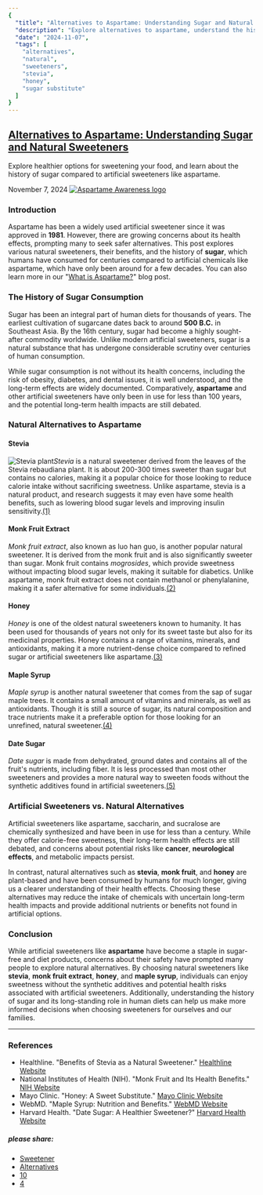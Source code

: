 ```yaml
---
{
  "title": "Alternatives to Aspartame: Understanding Sugar and Natural Sweeteners",
  "description": "Explore alternatives to aspartame, understand the history of sugar, and discover healthier choices for your diet.",
  "date": "2024-11-07",
  "tags": [
    "alternatives",
    "natural",
    "sweeteners",
    "stevia",
    "honey",
    "sugar substitute"
  ]
}
---
```


## [Alternatives to Aspartame: Understanding Sugar and Natural Sweeteners](#)

Explore healthier options for sweetening your food, and learn about the history of sugar compared to artificial sweeteners like aspartame.

November 7, 2024
[![Aspartame Awareness logo](../images/logos/logo-A2.png)](#)

### Introduction

Aspartame has been a widely used artificial sweetener since it was approved in **1981**. However, there are growing concerns about its health effects, prompting many to seek safer alternatives. This post explores various natural sweeteners, their benefits, and the history of **sugar**, which humans have consumed for centuries compared to artificial chemicals like aspartame, which have only been around for a few decades. You can also learn more in our "[What is Aspartame?](blogs/aspartame)" blog post.

### The History of Sugar Consumption

Sugar has been an integral part of human diets for thousands of years. The earliest cultivation of sugarcane dates back to around **500 B.C.** in Southeast Asia. By the 16th century, sugar had become a highly sought-after commodity worldwide. Unlike modern artificial sweeteners, sugar is a natural substance that has undergone considerable scrutiny over centuries of human consumption.

While sugar consumption is not without its health concerns, including the risk of obesity, diabetes, and dental issues, it is well understood, and the long-term effects are widely documented. Comparatively, **aspartame** and other artificial sweeteners have only been in use for less than 100 years, and the potential long-term health impacts are still debated.

### Natural Alternatives to Aspartame

#### Stevia

![Stevia plant](../images/blog/md/stevia-md.jpg)*Stevia* is a natural sweetener derived from the leaves of the Stevia rebaudiana plant. It is about 200-300 times sweeter than sugar but contains no calories, making it a popular choice for those looking to reduce calorie intake without sacrificing sweetness. Unlike aspartame, stevia is a natural product, and research suggests it may even have some health benefits, such as lowering blood sugar levels and improving insulin sensitivity.[(1)](#ref "Healthline (2024)")

#### Monk Fruit Extract

*Monk fruit extract*, also known as luo han guo, is another popular natural sweetener. It is derived from the monk fruit and is also significantly sweeter than sugar. Monk fruit contains *mogrosides*, which provide sweetness without impacting blood sugar levels, making it suitable for diabetics. Unlike aspartame, monk fruit extract does not contain methanol or phenylalanine, making it a safer alternative for some individuals.[(2)](#ref "NIH (2024)")

#### Honey

*Honey* is one of the oldest natural sweeteners known to humanity. It has been used for thousands of years not only for its sweet taste but also for its medicinal properties. Honey contains a range of vitamins, minerals, and antioxidants, making it a more nutrient-dense choice compared to refined sugar or artificial sweeteners like aspartame.[(3)](#ref "Mayo Clinic (2024)")

#### Maple Syrup

*Maple syrup* is another natural sweetener that comes from the sap of sugar maple trees. It contains a small amount of vitamins and minerals, as well as antioxidants. Though it is still a source of sugar, its natural composition and trace nutrients make it a preferable option for those looking for an unrefined, natural sweetener.[(4)](#ref "WebMD (2024)")

#### Date Sugar

*Date sugar* is made from dehydrated, ground dates and contains all of the fruit's nutrients, including fiber. It is less processed than most other sweeteners and provides a more natural way to sweeten foods without the synthetic additives found in artificial sweeteners.[(5)](#ref "Harvard Health (2024)")

### Artificial Sweeteners vs. Natural Alternatives

Artificial sweeteners like aspartame, saccharin, and sucralose are chemically synthesized and have been in use for less than a century. While they offer calorie-free sweetness, their long-term health effects are still debated, and concerns about potential risks like **cancer**, **neurological effects**, and metabolic impacts persist.

In contrast, natural alternatives such as **stevia**, **monk fruit**, and **honey** are plant-based and have been consumed by humans for much longer, giving us a clearer understanding of their health effects. Choosing these alternatives may reduce the intake of chemicals with uncertain long-term health impacts and provide additional nutrients or benefits not found in artificial options.

### Conclusion

While artificial sweeteners like **aspartame** have become a staple in sugar-free and diet products, concerns about their safety have prompted many people to explore natural alternatives. By choosing natural sweeteners like **stevia**, **monk fruit extract**, **honey**, and **maple syrup**, individuals can enjoy sweetness without the synthetic additives and potential health risks associated with artificial sweeteners. Additionally, understanding the history of sugar and its long-standing role in human diets can help us make more informed decisions when choosing sweeteners for ourselves and our families.

---

### References

* Healthline. "Benefits of Stevia as a Natural Sweetener." [Healthline Website](https://www.healthline.com)
* National Institutes of Health (NIH). "Monk Fruit and Its Health Benefits." [NIH Website](https://www.nih.gov)
* Mayo Clinic. "Honey: A Sweet Substitute." [Mayo Clinic Website](https://www.mayoclinic.org)
* WebMD. "Maple Syrup: Nutrition and Benefits." [WebMD Website](https://www.webmd.com)
* Harvard Health. "Date Sugar: A Healthier Sweetener?" [Harvard Health Website](https://www.health.harvard.edu)

  

##### please share:

* [Sweetener](#)
* [Alternatives](#)
* [10](#)
* [4](#)
